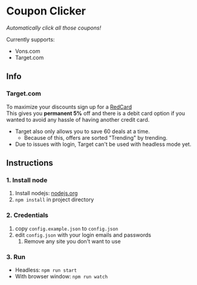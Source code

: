 # Coupon Clicker

_Automatically click all those coupons!_

Currently supports:

* Vons.com
* Target.com

## Info

### Target.com

To maximize your discounts sign up for a [RedCard](https://goto.target.com/YP0PJ)\
This gives you **permanent 5%** off and there is a debit card option if you wanted to avoid any hassle of having another credit card.

* Target also only allows you to save 60 deals at a time.
  * Because of this, offers are sorted "Trending" by trending.
* Due to issues with login, Target can't be used with headless mode yet.

## Instructions

### 1. Install node

1. Install nodejs: [nodejs.org](https://nodejs.org)
2. `npm install` in project directory

### 2. Credentials

1. copy `config.example.json` to `config.json`
2. edit `config.json` with your login emails and passwords
   1. Remove any site you don't want to use

### 3. Run

* Headless: `npm run start`
* With browser window: `npm run watch`

